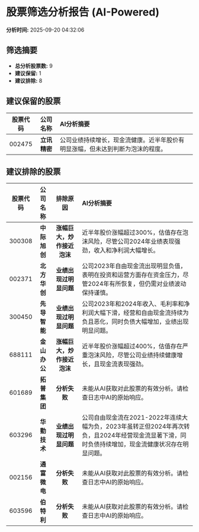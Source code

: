 # 股票筛选分析报告 (AI-Powered)

**分析时间:** 2025-09-20 04:32:06

## 筛选摘要

- **总分析股票数:** 9
- **建议保留:** 1
- **建议排除:** 8

## 建议保留的股票

| 股票代码 | 公司名称 | AI分析摘要 |
|:---:|:---:|:---|
| 002475 | **立讯精密** | 公司业绩持续增长，现金流健康。近半年股价有明显涨幅，但未达到判断为泡沫的程度。 |

## 建议排除的股票

| 股票代码 | 公司名称 | 排除原因 | AI分析摘要 |
|:---:|:---:|:---:|:---|
| 300308 | **中际旭创** | **涨幅巨大，炒作接近泡沫** | 近半年股价涨幅超过300%，估值存在泡沫风险，尽管公司2024年业绩表现强劲，收入和净利润大幅增长。 |
| 002371 | **北方华创** | **业绩出现过明显问题** | 公司2023年自由现金流出现明显负值，表明在投资和运营方面存在资金压力，尽管2024年有所恢复，但仍需对业绩波动保持谨慎。 |
| 300450 | **先导智能** | **业绩出现过明显问题** | 公司2023年和2024年收入、毛利率和净利润大幅下滑，经营和自由现金流持续为负且恶化，同时负债大幅增加，业绩出现明显问题。 |
| 688111 | **金山办公** | **涨幅巨大，炒作接近泡沫** | 近半年股价涨幅超过400%，估值存在严重泡沫风险，尽管公司业绩持续健康增长，且现金流表现强劲。 |
| 601689 | **拓普集团** | **分析失败** | 未能从AI获取对此股票的有效分析。请检查日志中AI的原始响应。 |
| 603296 | **华勤技术** | **业绩出现过明显问题** | 公司自由现金流在2021-2022年连续大幅为负，2023年虽转正但2024年再次转负，且2024年经营现金流显著下滑，同时负债持续增加，现金流健康状况存在明显问题。 |
| 002156 | **通富微电** | **分析失败** | 未能从AI获取对此股票的有效分析。请检查日志中AI的原始响应。 |
| 603596 | **伯特利** | **分析失败** | 未能从AI获取对此股票的有效分析。请检查日志中AI的原始响应。 |
